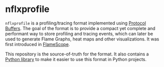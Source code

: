 # nflxprofile

`nflxprofile` is a profiling/tracing format implemented using 
[Protocol Buffers](https://developers.google.com/protocol-buffers/). The goal of
the format is to provide a compact yet complete and performant way to store
profiling and tracing events, which can later be used to generate Flame Graphs,
heat maps and other visualizations. It was first introduced in 
[FlameScope](https://medium.com/netflix-techblog/trace-event-chrome-and-more-profile-formats-on-flamescope-5dfe9df5dfa9).

This repository is the source-of-truth for the format. It also contains a 
[Python library](https://pypi.org/project/nflxprofile/) to make it easier to
use this format in Python projects.
